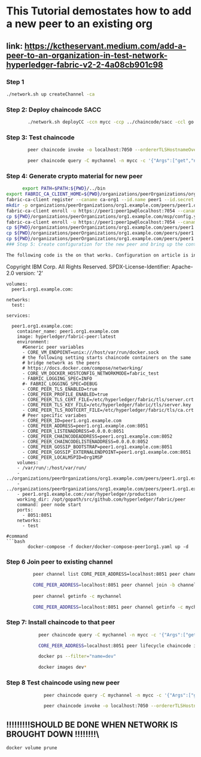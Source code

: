 # This Tutorial demostates how to add a new peer to an existing org

## link: https://kctheservant.medium.com/add-a-peer-to-an-organization-in-test-network-hyperledger-fabric-v2-2-4a08cb901c98

### Step 1 
```bash
./network.sh up createChannel -ca
```
### Step 2: Deploy chaincode SACC
```bash
        ./network.sh deployCC -ccn mycc -ccp ../chaincode/sacc -ccl go
```
### Step 3: Test chaincode
```bash
        peer chaincode invoke -o localhost:7050 --ordererTLSHostnameOverride orderer.example.com --tls true --cafile $ORDERER_CA -C mychannel -n mycc --peerAddresses localhost:7051 --tlsRootCertFiles ${PWD}/organizations/peerOrganizations/org1.example.com/peers/peer0.org1.example.com/tls/ca.crt --peerAddresses localhost:9051 --tlsRootCertFiles ${PWD}/organizations/peerOrganizations/org2.example.com/peers/peer0.org2.example.com/tls/ca.crt -c '{"Args":["set","name","Alice"]}'
````
```bash
        peer chaincode query -C mychannel -n mycc -c '{"Args":["get","name"]}'
```
### Step 4: Generate crypto material for new peer

```bash
      export PATH=$PATH:${PWD}/../bin
export FABRIC_CA_CLIENT_HOME=${PWD}/organizations/peerOrganizations/org1.example.com/
fabric-ca-client register --caname ca-org1 --id.name peer1 --id.secret peer1pw --id.type peer --tls.certfiles ${PWD}/organizations/fabric-ca/org1/tls-cert.pem
mkdir -p organizations/peerOrganizations/org1.example.com/peers/peer1.org1.example.com
fabric-ca-client enroll -u https://peer1:peer1pw@localhost:7054 --caname ca-org1 -M ${PWD}/organizations/peerOrganizations/org1.example.com/peers/peer1.org1.example.com/msp --csr.hosts peer1.org1.example.com --tls.certfiles ${PWD}/organizations/fabric-ca/org1/tls-cert.pem
cp ${PWD}/organizations/peerOrganizations/org1.example.com/msp/config.yaml ${PWD}/organizations/peerOrganizations/org1.example.com/peers/peer1.org1.example.com/msp/config.yaml
fabric-ca-client enroll -u https://peer1:peer1pw@localhost:7054 --caname ca-org1 -M ${PWD}/organizations/peerOrganizations/org1.example.com/peers/peer1.org1.example.com/tls --enrollment.profile tls --csr.hosts peer1.org1.example.com --csr.hosts localhost --tls.certfiles ${PWD}/organizations/fabric-ca/org1/tls-cert.pem
cp ${PWD}/organizations/peerOrganizations/org1.example.com/peers/peer1.org1.example.com/tls/tlscacerts/* ${PWD}/organizations/peerOrganizations/org1.example.com/peers/peer1.org1.example.com/tls/ca.crt
cp ${PWD}/organizations/peerOrganizations/org1.example.com/peers/peer1.org1.example.com/tls/signcerts/* ${PWD}/organizations/peerOrganizations/org1.example.com/peers/peer1.org1.example.com/tls/server.crt
cp ${PWD}/organizations/peerOrganizations/org1.example.com/peers/peer1.org1.example.com/tls/keystore/* ${PWD}/organizations/peerOrganizations/org1.example.com/peers/peer1.org1.example.com/tls/server.key
### Step 5: Create configuration for the new peer and bring up the container ( Only Once )

The following code is the on that works. Configuration on article is inacurate
```
Copyright IBM Corp. All Rights Reserved.
SPDX-License-Identifier: Apache-2.0
	version: '2'

	volumes:
	  peer1.org1.example.com:

	networks:
	  test:

	services:

	  peer1.org1.example.com:
	    container_name: peer1.org1.example.com
	    image: hyperledger/fabric-peer:latest
	    environment:
	      #Generic peer variables
	      - CORE_VM_ENDPOINT=unix:///host/var/run/docker.sock
	      # the following setting starts chaincode containers on the same
	      # bridge network as the peers
	      # https://docs.docker.com/compose/networking/
	      - CORE_VM_DOCKER_HOSTCONFIG_NETWORKMODE=fabric_test
	      - FABRIC_LOGGING_SPEC=INFO
	      #- FABRIC_LOGGING_SPEC=DEBUG
	      - CORE_PEER_TLS_ENABLED=true
	      - CORE_PEER_PROFILE_ENABLED=true
	      - CORE_PEER_TLS_CERT_FILE=/etc/hyperledger/fabric/tls/server.crt
	      - CORE_PEER_TLS_KEY_FILE=/etc/hyperledger/fabric/tls/server.key
	      - CORE_PEER_TLS_ROOTCERT_FILE=/etc/hyperledger/fabric/tls/ca.crt
	      # Peer specific variabes
	      - CORE_PEER_ID=peer1.org1.example.com
	      - CORE_PEER_ADDRESS=peer1.org1.example.com:8051
	      - CORE_PEER_LISTENADDRESS=0.0.0.0:8051
	      - CORE_PEER_CHAINCODEADDRESS=peer1.org1.example.com:8052
	      - CORE_PEER_CHAINCODELISTENADDRESS=0.0.0.0:8052
	      - CORE_PEER_GOSSIP_BOOTSTRAP=peer1.org1.example.com:8051
	      - CORE_PEER_GOSSIP_EXTERNALENDPOINT=peer1.org1.example.com:8051
	      - CORE_PEER_LOCALMSPID=Org1MSP
	    volumes:
		- /var/run/:/host/var/run/
		- ../organizations/peerOrganizations/org1.example.com/peers/peer1.org1.example.com/msp:/etc/hyperledger/fabric/msp
		- ../organizations/peerOrganizations/org1.example.com/peers/peer1.org1.example.com/tls:/etc/hyperledger/fabric/tls
		- peer1.org1.example.com:/var/hyperledger/production
	    working_dir: /opt/gopath/src/github.com/hyperledger/fabric/peer
	    command: peer node start
	    ports:
	      - 8051:8051
	    networks:
	      - test
```
#command
```bash
        docker-compose -f docker/docker-compose-peer1org1.yaml up -d
```
### Step 6 Join peer to existing channel
```bash
          peer channel list CORE_PEER_ADDRESS=localhost:8051 peer channel list

          CORE_PEER_ADDRESS=localhost:8051 peer channel join -b channel-artifacts/mychannel.block
  
          peer channel getinfo -c mychannel

          CORE_PEER_ADDRESS=localhost:8051 peer channel getinfo -c mychannel
```
### Step 7: Install chaincode to that peer
```bash
            peer chaincode query -C mychannel -n mycc -c '{"Args":["get","name"]}' CORE_PEER_ADDRESS=localhost:8051 peer chaincode query -C mychannel -n mycc -c '{"Args":["get","name"]}'

            CORE_PEER_ADDRESS=localhost:8051 peer lifecycle chaincode install mycc.tar.gz

            docker ps --filter="name=dev"

            docker images dev*
```
### Step 8 Test chaincode using new peer
```bash
              peer chaincode query -C mychannel -n mycc -c '{"Args":["get","name"]}' CORE_PEER_ADDRESS=localhost:8051 peer chaincode query -C mychannel -n mycc -c '{"Args":["get","name"]}'

              peer chaincode invoke -o localhost:7050 --ordererTLSHostnameOverride orderer.example.com --tls true --cafile $ORDERER_CA -C mychannel -n mycc --peerAddresses localhost:8051 --tlsRootCertFiles ${PWD}/organizations/peerOrganizations/org1.example.com/peers/peer1.org1.example.com/tls/ca.crt --peerAddresses localhost:9051 --tlsRootCertFiles ${PWD}/organizations/peerOrganizations/org2.example.com/peers/peer0.org2.example.com/tls/ca.crt -c '{"Args":["set","name","Bob"]}'
```
## !!!!!!!!!SHOULD BE DONE WHEN NETWORK IS BROUGHT DOWN !!!!!!!!\
```
docker volume prune
```
